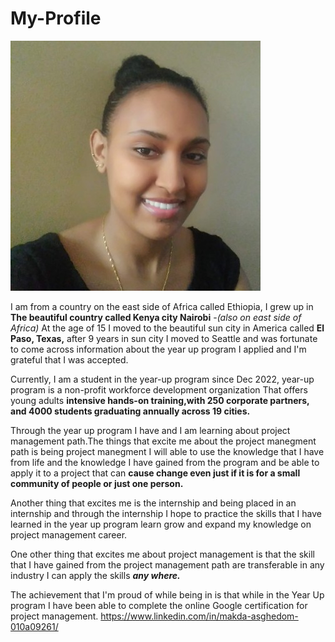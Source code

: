 # My-Profile
![alt text](1674265556621.jfif)

I am from a country on the east side of Africa called Ethiopia, I grew up in **The beautiful country called Kenya city Nairobi** -*(also on east side of Africa)*
At the age of 15 I moved to the beautiful sun city in America called **El Paso, Texas,** after 9 years in sun city 
I moved to Seattle and was fortunate to come across information about the year up program I applied and I'm grateful that I was accepted.

Currently, I am a student in the year-up program since Dec 2022, year-up program is a non-profit workforce development organization That offers young adults **intensive hands-on training,with 250 corporate partners, and 4000 students graduating annually across 19 cities.**

Through the year up program I have and I am learning about project management path.The things that excite me about the project manegment path is 
being  project manegment  I will able to use the knowledge that I have from life and the knowledge I have gained from the program and be able to apply it to a project that can **cause change even just if it is for a small community of people or just one person.**

Another thing that excites me is the internship and being placed in an internship and through the internship I hope to practice the skills that I have learned in the year up program learn grow and expand my knowledge on project management career.

One other thing that excites me about project management is that the skill that I have gained from the project management path are transferable in any industry I can apply the skills ***any where.***

The achievement that I'm proud of while being in is that while in the Year Up program I have been able to complete the online Google certification for project management.
<https://www.linkedin.com/in/makda-asghedom-010a09261/>



